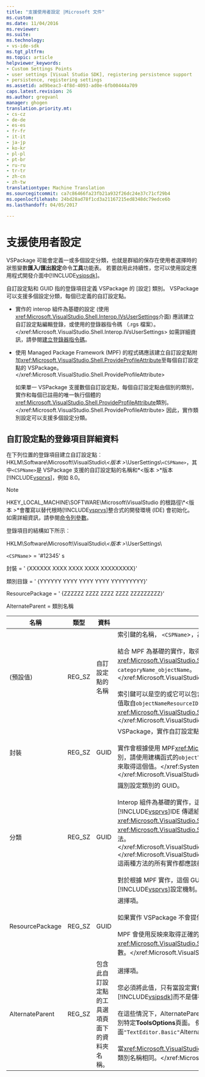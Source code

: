 ```yaml
---
title: "支援使用者設定 |Microsoft 文件"
ms.custom: 
ms.date: 11/04/2016
ms.reviewer: 
ms.suite: 
ms.technology:
- vs-ide-sdk
ms.tgt_pltfrm: 
ms.topic: article
helpviewer_keywords:
- Custom Settings Points
- user settings [Visual Studio SDK], registering persistence support
- persistence, registering settings
ms.assetid: ad9beac3-4f8d-4093-ad0e-6fb00444a709
caps.latest.revision: 26
ms.author: gregvanl
manager: ghogen
translation.priority.mt:
- cs-cz
- de-de
- es-es
- fr-fr
- it-it
- ja-jp
- ko-kr
- pl-pl
- pt-br
- ru-ru
- tr-tr
- zh-cn
- zh-tw
translationtype: Machine Translation
ms.sourcegitcommit: ca7c86466fa23fb21a932f26dc24e37c71cf29b4
ms.openlocfilehash: 24bd28ad78f1cd3a21167215ed8348dc79edce6b
ms.lasthandoff: 04/05/2017

---
```

# <a name="support-for-user-settings"></a>支援使用者設定
VSPackage 可能會定義一或多個設定分類，也就是群組的保存在使用者選擇時的狀態變數**匯入/匯出設定**命令**工具**功能表。 若要啟用此持續性，您可以使用設定應用程式開發介面中[!INCLUDE[vsipsdk](../../extensibility/includes/vsipsdk_md.md)]。  
  
 自訂設定點和 GUID 指的登錄項目定義 VSPackage 的 [設定] 類別。 VSPackage 可以支援多個設定分類，每個已定義的自訂設定點。  
  
-   實作的 interop 組件為基礎的設定 (使用<xref:Microsoft.VisualStudio.Shell.Interop.IVsUserSettings>介面) 應該建立自訂設定點編輯登錄，或使用的登錄器指令碼 （.rgs 檔案）。</xref:Microsoft.VisualStudio.Shell.Interop.IVsUserSettings> 如需詳細資訊，請參閱[建立登錄器指令碼](/cpp/atl/creating-registrar-scripts)。  
  
-   使用 Managed Package Framework (MPF) 的程式碼應該建立自訂設定點附加<xref:Microsoft.VisualStudio.Shell.ProvideProfileAttribute>至每個自訂設定點的 VSPackage。</xref:Microsoft.VisualStudio.Shell.ProvideProfileAttribute>  
  
     如果單一 VSPackage 支援數個自訂設定點，每個自訂設定點由個別的類別，實作和每個已註冊的唯一執行個體的<xref:Microsoft.VisualStudio.Shell.ProvideProfileAttribute>類別。</xref:Microsoft.VisualStudio.Shell.ProvideProfileAttribute> 因此，實作類別設定可以支援多個設定分類。  
  
## <a name="custom-settings-point-registry-entry-details"></a>自訂設定點的登錄項目詳細資料  
 在下列位置的登錄項目建立自訂設定點︰ HKLM\Software\Microsoft\VisualStudio\\*\<版本 >*\UserSettings\\`<CSPName>`，其中`<CSPName>`是 VSPackage 支援的自訂設定點的名稱和*\<版本 >*版本[!INCLUDE[vsprvs](../../code-quality/includes/vsprvs_md.md)]，例如 8.0。  
  
> [!NOTE]
>  HKEY_LOCAL_MACHINE\SOFTWARE\Microsoft\VisualStudio 的根路徑\\*\<版本 >*會覆寫以替代根時[!INCLUDE[vsprvs](../../code-quality/includes/vsprvs_md.md)]整合式的開發環境 (IDE) 會初始化。 如需詳細資訊，請參閱[命令列參數](../../extensibility/command-line-switches-visual-studio-sdk.md)。  
  
 登錄項目的結構如下所示︰  
  
 HKLM\Software\Microsoft\VisualStudio\\*\<版本 >*\UserSettings\  
  
 `<CSPName`> = '#12345' s  
  
 封裝 = ' {XXXXXX XXXX XXXX XXXX XXXXXXXXX}'  
  
 類別目錄 = ' {YYYYYY YYYY YYYY YYYY YYYYYYYYY}'  
  
 ResourcePackage = ' {ZZZZZZ ZZZZ ZZZZ ZZZZ ZZZZZZZZZ}'  
  
 AlternateParent = 類別名稱  
  
|名稱|類型|資料|描述|  
|----------|----------|----------|-----------------|  
|(預設值)|REG_SZ|自訂設定點的名稱|索引鍵的名稱， `<CSPName`>，為自訂設定點的未當地語系化的名稱。<br /><br /> 結合 MPF 為基礎的實作，取得索引鍵的名稱`categoryName`和`objectName`引數的<xref:Microsoft.VisualStudio.Shell.ProvideProfileAttribute>建構函式到`categoryName_objectName`。</xref:Microsoft.VisualStudio.Shell.ProvideProfileAttribute><br /><br /> 索引鍵可以是空的或它可以包含在附屬 DLL 中的當地語系化字串的參考識別碼。 這個值取自`objectNameResourceID`引數<xref:Microsoft.VisualStudio.Shell.ProvideProfileAttribute>建構函式。</xref:Microsoft.VisualStudio.Shell.ProvideProfileAttribute>|  
|封裝|REG_SZ|GUID|VSPackage，實作自訂設定點的 GUID。<br /><br /> 實作會根據使用 MPF<xref:Microsoft.VisualStudio.Shell.ProvideProfileAttribute>類別，請使用建構函式的`objectType`包含 VSPackage 的引數<xref:System.Type>和反映來取得這個值。</xref:System.Type> </xref:Microsoft.VisualStudio.Shell.ProvideProfileAttribute>|  
|分類|REG_SZ|GUID|識別設定類別的 GUID。<br /><br /> Interop 組件為基礎的實作，這個值可以是任意選擇的 GUID，其中[!INCLUDE[vsprvs](../../code-quality/includes/vsprvs_md.md)]IDE 傳遞給<xref:Microsoft.VisualStudio.Shell.Interop.IVsUserSettings.ExportSettings%2A>和<xref:Microsoft.VisualStudio.Shell.Interop.IVsUserSettings.ImportSettings%2A>方法。</xref:Microsoft.VisualStudio.Shell.Interop.IVsUserSettings.ImportSettings%2A> </xref:Microsoft.VisualStudio.Shell.Interop.IVsUserSettings.ExportSettings%2A> 這兩種方法的所有實作都應該都確認其 GUID 引數。<br /><br /> 對於根據 MPF 實作，這個 GUID 藉由取得<xref:System.Type>類別實作的[!INCLUDE[vsprvs](../../code-quality/includes/vsprvs_md.md)]設定機制。</xref:System.Type>|  
|ResourcePackage|REG_SZ|GUID|選擇項。<br /><br /> 如果實作 VSPackage 不會提供其附屬 DLL 包含路徑的當地語系化字串。<br /><br /> MPF 會使用反映來取得正確的資源 VSPackage，所以<xref:Microsoft.VisualStudio.Shell.ProvideProfileAttribute>類別並不會設定這個引數。</xref:Microsoft.VisualStudio.Shell.ProvideProfileAttribute>|  
|AlternateParent|REG_SZ|包含此自訂設定點的工具選項頁面下的資料夾名稱。|選擇項。<br /><br /> 您必須將此值，只有當設定實作支援**工具選項**使用持續性機制中的頁面[!INCLUDE[vsipsdk](../../extensibility/includes/vsipsdk_md.md)]而不是儲存狀態的 automation 模型中的機制。<br /><br /> 在這些情況下，AlternateParent 機碼中的值是`topic`區段`topic.sub-topic`字串用來識別特定**ToolsOptions**頁面。 例如，對於**ToolsOptions**頁面`"TextEditor.Basic"`AlternateParent 值會`"TextEditor"`。<br /><br /> 當<xref:Microsoft.VisualStudio.Shell.ProvideProfileAttribute>產生自訂設定點，它是類別名稱相同。</xref:Microsoft.VisualStudio.Shell.ProvideProfileAttribute>|
